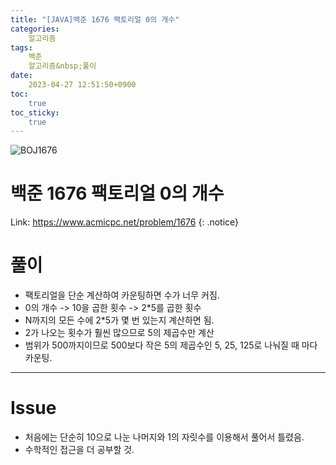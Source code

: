 ```yaml
---
title: "[JAVA]백준 1676 팩토리얼 0의 개수"
categories:
    알고리즘
tags:
    백준
    알고리즘&nbsp;풀이
date:
    2023-04-27 12:51:50+0900
toc:
    true
toc_sticky:
    true
---
```

![BOJ1676](https://user-images.githubusercontent.com/77597885/234755146-5f3119e8-2f7a-4ebb-8724-1af985ed5f44.png)




# 백준 1676 팩토리얼 0의 개수
Link: <https://www.acmicpc.net/problem/1676>
{: .notice}



# 풀이
* 팩토리얼을 단순 계산하여 카운팅하면 수가 너무 커짐.
* 0의 개수 -> 10을 곱한 횟수 -> 2*5를 곱한 횟수
* N까지의 모든 수에 2*5가 몇 번 있는지 계산하면 됨.
* 2가 나오는 횟수가 훨씬 많으므로 5의 제곱수만 계산
* 범위가 500까지이므로 500보다 작은 5의 제곱수인 5, 25, 125로 나눠질 때 마다 카운팅.

<script src="https://gist.github.com/cuzzzu1318/f0478ba098cbb9cc0ca7ba32dac82e2e.js"></script>
***

# Issue

* 처음에는 단순히 10으로 나눈 나머지와 1의 자릿수를 이용해서 풀어서 틀렸음.
* 수학적인 접근을 더 공부할 것.